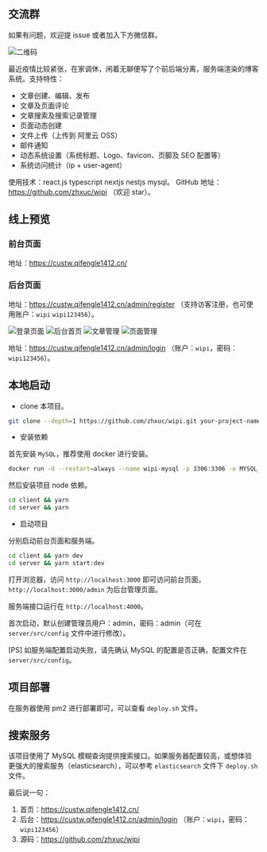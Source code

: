## 交流群

如果有问题，欢迎提 issue 或者加入下方微信群。

![二维码](https://wipi.oss-cn-shanghai.aliyuncs.com/2020-03-08/TYM4W4F54Y5KLFDJOJGK7G/%E5%BE%AE%E4%BF%A1%E5%9B%BE%E7%89%87_20200308182855.jpg)

最近疫情比较紧张，在家调休，闲着无聊便写了个前后端分离，服务端渲染的博客系统。支持特性：

- 文章创建、编辑、发布
- 文章及页面评论
- 文章搜索及搜索记录管理
- 页面动态创建
- 文件上传（上传到 阿里云 OSS）
- 邮件通知
- 动态系统设置（系统标题、Logo、favicon、页脚及 SEO 配置等）
- 系统访问统计（ip + user-agent）

使用技术：react.js typescript nextjs nestjs mysql。
GitHub 地址：https://github.com/zhxuc/wipi （欢迎 star）。

## 线上预览

### 前台页面

地址：https://custw.qifengle1412.cn/

### 后台页面

地址：https://custw.qifengle1412.cn/admin/register （支持访客注册，也可使用账户：`wipi` `wipi123456`）。

![登录页面](https://wipi.oss-cn-shanghai.aliyuncs.com/2020-02-13/PMHJN7AB7S95TU83JGRZW0/wipi-login.png)
![后台首页](https://wipi.oss-cn-shanghai.aliyuncs.com/2020-02-13/PMHJN7AB7S95TU83JGRZR2/wipi-admin-index.png)
![文章管理](https://wipi.oss-cn-shanghai.aliyuncs.com/2020-02-13/PMHJN7AB7S95TU83JGRZOL/wipi-admin-article.png)
![页面管理](https://wipi.oss-cn-shanghai.aliyuncs.com/2020-02-13/PMHJN7AB7S95TU83JGRZTJ/wipi-admin-page.png)

地址：https://custw.qifengle1412.cn/admin/login （账户：`wipi`，密码：`wipi123456`）。

## 本地启动

- clone 本项目。

```bash
git clone --depth=1 https://github.com/zhxuc/wipi.git your-project-name
```

- 安装依赖

首先安装 `MySQL`，推荐使用 docker 进行安装。

```bash
docker run -d --restart=always --name wipi-mysql -p 3306:3306 -e MYSQL_ROOT_PASSWORD=root mysql
```

然后安装项目 node 依赖。

```bash
cd client && yarn
cd server && yarn
```

- 启动项目

分别启动前台页面和服务端。

```bash
cd client && yarn dev
cd server && yarn start:dev
```

打开浏览器，访问 `http://localhost:3000` 即可访问前台页面，`http://localhost:3000/admin` 为后台管理页面。

服务端接口运行在 `http://localhost:4000`。

首次启动，默认创建管理员用户：admin，密码：admin（可在 `server/src/config` 文件中进行修改）。

[PS] 如服务端配置启动失败，请先确认 MySQL 的配置是否正确，配置文件在 `server/src/config`。

## 项目部署

在服务器使用 pm2 进行部署即可，可以查看 `deploy.sh` 文件。

## 搜索服务

该项目使用了 MySQL 模糊查询提供搜索接口。如果服务器配置较高，或想体验更强大的搜索服务（elasticsearch），可以参考 `elasticsearch` 文件下 `deploy.sh` 文件。

最后说一句：

1. 首页：https://custw.qifengle1412.cn/
2. 后台：https://custw.qifengle1412.cn/admin/login （账户：<code>wipi</code>，密码：<code>wipi123456</code>）
3. 源码：https://github.com/zhxuc/wipi
